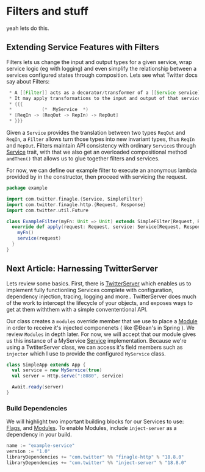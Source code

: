 # Filters and stuff

yeah lets do this.

## Extending Service Features with Filters

 Filters lets us change the input and output types for a given service, wrap service logic (eg with logging) and even simplify the relationship between a services configured states through composition. Lets see what Twitter docs say about Filters:

```java
 * A [[Filter]] acts as a decorator/transformer of a [[Service service]].
 * It may apply transformations to the input and output of that service:
 * {{{
 *           (*  MyService  *)
 * [ReqIn -> (ReqOut -> RepIn) -> RepOut]
 * }}}
```

Given a `Service` provides the translation between two types `ReqOut` and `ReqIn`, a `Filter` allows turn those types into new invariant types, thus `ReqIn` and `RepOut`. Filters maintain API consistency with ordinary `Service`s through [Service]() trait, with that we also get an overloaded compositional method `andThen()` that allows us to glue together filters and services.

For now, we can define our example filter to execute an anonymous lambda provided by in the constructor, then proceed with servicing the request.

```scala
package example

import com.twitter.finagle.{Service, SimpleFilter}
import com.twitter.finagle.http.{Request, Response}
import com.twitter.util.Future

class ExampleFilter(myFn: Unit => Unit) extends SimpleFilter[Request, Response] {
  override def apply(request: Request, service: Service[Request, Response]): Future[Response] = {
    myFn()
    service(request)
  }
}
```

## Next Article: Harnessing TwitterServer

Lets review some basics.  First, there is [TwitterServer]() which enables us to implement fully functionling Services complete with configuration, dependency injection, tracing, logging and more.. TwitterServer does much of the work to intercept the lifecycle of your objects, and exposes ways to get at them withthem with a simple convententional API.

Our class creates a `modules` override member that we use to place a [Module]() in order to receive it's injected componenets ( like @Bean's in Spring ). We review `Modules` in depth later.  For now, we will accept that our module gives us this instance of a MyService [Service]() implementation. Because we're using a TwtiterServer class, we can access it's field members such as `injector` which I use to provide the configured `MyService` class.

```scala
class SimpleApp extends App {
  val service = new MyService(true)
  val server = Http.serve(":8080", service)

  Await.ready(server)
}
```

### Build Dependencies

We will highlight two important building blocks for our Services to use: [Flags](https://twitter.github.io/finatra/user-guide/getting-started/flags.html), and [Modules](https://twitter.github.io/finatra/user-guide/getting-started/modules.html). To enable Modules, include `inject-server` as a dependency in your build.

```c
name := "example-service"
version := "1.0"
libraryDependencies += "com.twitter" %% "finagle-http" % "18.8.0"
libraryDependencies += "com.twitter" %% "inject-server" % "18.8.0"
```
